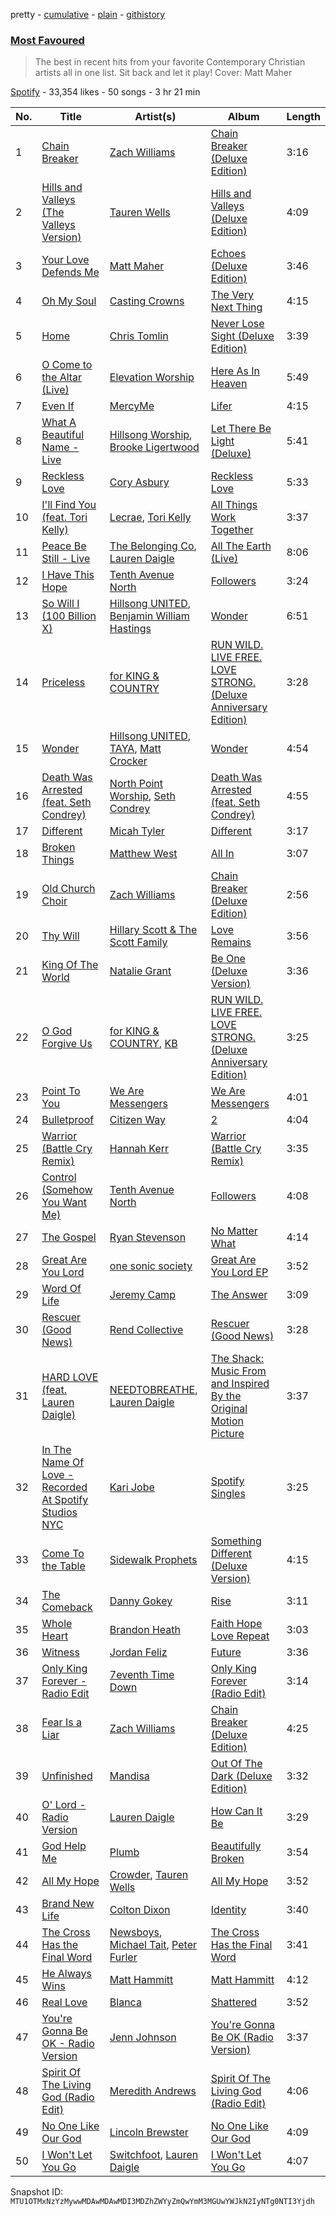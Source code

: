 pretty - [cumulative](/playlists/cumulative/37i9dQZF1DX8Dcuy1LwIn0.md) - [plain](/playlists/plain/37i9dQZF1DX8Dcuy1LwIn0) - [githistory](https://github.githistory.xyz/mackorone/spotify-playlist-archive/blob/main/playlists/plain/37i9dQZF1DX8Dcuy1LwIn0)

### [Most Favoured](https://open.spotify.com/playlist/37i9dQZF1DX8Dcuy1LwIn0)

> The best in recent hits from your favorite  Contemporary Christian artists all in one list\.  Sit back and let it play!  Cover: Matt Maher

[Spotify](https://open.spotify.com/user/spotify) - 33,354 likes - 50 songs - 3 hr 21 min

| No. | Title | Artist(s) | Album | Length |
|---|---|---|---|---|
| 1 | [Chain Breaker](https://open.spotify.com/track/17GmwQ9Q3MTAz05OokmNNB) | [Zach Williams](https://open.spotify.com/artist/6g10GEtmIVqIQBhPZh4ScQ) | [Chain Breaker \(Deluxe Edition\)](https://open.spotify.com/album/1SIDIEoYi0EAlRqa1J6J7N) | 3:16 |
| 2 | [Hills and Valleys \(The Valleys Version\)](https://open.spotify.com/track/398Dfg7EisARPcvixgrtuI) | [Tauren Wells](https://open.spotify.com/artist/3SKza3YPBri1k43LB1Tqy4) | [Hills and Valleys \(Deluxe Edition\)](https://open.spotify.com/album/30BOQ9C4YXbORhmIpvMrVw) | 4:09 |
| 3 | [Your Love Defends Me](https://open.spotify.com/track/066eFvkQXyR9UIYi65GsSu) | [Matt Maher](https://open.spotify.com/artist/1dPl8axUL09mso0myZqPZW) | [Echoes \(Deluxe Edition\)](https://open.spotify.com/album/7HKEDHznm7Zngpw3oHkorA) | 3:46 |
| 4 | [Oh My Soul](https://open.spotify.com/track/3s0h3pyKFrS3XX6ZLBPx6s) | [Casting Crowns](https://open.spotify.com/artist/6eJqAWJdd8JhAN1pQGie4r) | [The Very Next Thing](https://open.spotify.com/album/09NNL9Reo4Mfo5tptI6s8S) | 4:15 |
| 5 | [Home](https://open.spotify.com/track/2aMb1asq5acm7cDYlFsYhY) | [Chris Tomlin](https://open.spotify.com/artist/6pRi6EIPXz4QJEOEsBaA0m) | [Never Lose Sight \(Deluxe Edition\)](https://open.spotify.com/album/7BK26n0Gkw7bvAlAUdU53F) | 3:39 |
| 6 | [O Come to the Altar \(Live\)](https://open.spotify.com/track/1lEk3U3MzbDeL5MNHkE9JU) | [Elevation Worship](https://open.spotify.com/artist/3YCKuqpv9nCsIhJ2v8SMix) | [Here As In Heaven](https://open.spotify.com/album/6KToyzPBIfHNyB5vWEfjrF) | 5:49 |
| 7 | [Even If](https://open.spotify.com/track/1zNkDuAsIpMf9vAMxeZ8Ih) | [MercyMe](https://open.spotify.com/artist/6APm8EjxOHSYM5B4i3vT3q) | [Lifer](https://open.spotify.com/album/3KVlZJCLMdeU43OwSU0Hac) | 4:15 |
| 8 | [What A Beautiful Name \- Live](https://open.spotify.com/track/1yYUIjT3bZ9RB9vejqYy9f) | [Hillsong Worship](https://open.spotify.com/artist/3SgHzT552wy2W8pNLaLk24), [Brooke Ligertwood](https://open.spotify.com/artist/7iETGaxJ4crz3qaljDPCKC) | [Let There Be Light \(Deluxe\)](https://open.spotify.com/album/5SuiUBJmzzlOZqj3rogcja) | 5:41 |
| 9 | [Reckless Love](https://open.spotify.com/track/0rH0mprtecH3grD9HFM5AD) | [Cory Asbury](https://open.spotify.com/artist/2gXmjQIxCO8lMnSncluZaU) | [Reckless Love](https://open.spotify.com/album/63fUIyRGFTFdVlDMTT5tLB) | 5:33 |
| 10 | [I'll Find You \(feat\. Tori Kelly\)](https://open.spotify.com/track/6m60IwLIkZ2Fmz4J9FsQ1o) | [Lecrae](https://open.spotify.com/artist/1CFCsEqKrCyvAFKOATQHiW), [Tori Kelly](https://open.spotify.com/artist/1vSN1fsvrzpbttOYGsliDr) | [All Things Work Together](https://open.spotify.com/album/5DPZqC3ySZkJClCvZlIq6K) | 3:37 |
| 11 | [Peace Be Still \- Live](https://open.spotify.com/track/3QgqMVZdqHdY8e7r7IUBww) | [The Belonging Co](https://open.spotify.com/artist/1XnyRY1hSHsZxiIEX8Nzl5), [Lauren Daigle](https://open.spotify.com/artist/40LHVA5BTQp9RxHOQ9JPYj) | [All The Earth \(Live\)](https://open.spotify.com/album/00T7ckfhNb4TdXDAPCSr0h) | 8:06 |
| 12 | [I Have This Hope](https://open.spotify.com/track/5ELZpvTDGorz9BIE9zaBoZ) | [Tenth Avenue North](https://open.spotify.com/artist/7v35CkHBaT1SStgQHl95a0) | [Followers](https://open.spotify.com/album/4Hjjqd2cPyD9K8TbSC9O6C) | 3:24 |
| 13 | [So Will I \(100 Billion X\)](https://open.spotify.com/track/1ed3wNCecRIp6SugyR0w2J) | [Hillsong UNITED](https://open.spotify.com/artist/74cb3MG0x0BOnYNW1uXYnM), [Benjamin William Hastings](https://open.spotify.com/artist/6CK4CBL0n07VdVZmfh40nm) | [Wonder](https://open.spotify.com/album/5ZWmzqJe0RH6HdT4ntNaX2) | 6:51 |
| 14 | [Priceless](https://open.spotify.com/track/7BTmtN6bP35E54vVASTqao) | [for KING & COUNTRY](https://open.spotify.com/artist/3sDbKMebVH2VYcRSl7u1VC) | [RUN WILD\. LIVE FREE\. LOVE STRONG\. \(Deluxe Anniversary Edition\)](https://open.spotify.com/album/3JgsuH1i4ddVP4Ke5zf87I) | 3:28 |
| 15 | [Wonder](https://open.spotify.com/track/5ffsmOjdQ2R3Te0Sy4kVWw) | [Hillsong UNITED](https://open.spotify.com/artist/74cb3MG0x0BOnYNW1uXYnM), [TAYA](https://open.spotify.com/artist/3D04fb59z3ANxVaeHBfxtW), [Matt Crocker](https://open.spotify.com/artist/6t0nNBhziyctl7T6BmAcl0) | [Wonder](https://open.spotify.com/album/5ZWmzqJe0RH6HdT4ntNaX2) | 4:54 |
| 16 | [Death Was Arrested \(feat\. Seth Condrey\)](https://open.spotify.com/track/1rXQLRlZfNTj8uaxIsEZQi) | [North Point Worship](https://open.spotify.com/artist/1IGGfstLsypGtdI55tT3Z1), [Seth Condrey](https://open.spotify.com/artist/4DeiqSO9kyWDr1KuQTYMVg) | [Death Was Arrested \(feat\. Seth Condrey\)](https://open.spotify.com/album/4MkIi2td3gzbKS3fgNqvJr) | 4:55 |
| 17 | [Different](https://open.spotify.com/track/0HGGx9fQ55LFw5QFIB5MKp) | [Micah Tyler](https://open.spotify.com/artist/04XtgzagYQRpeZt1sJThKi) | [Different](https://open.spotify.com/album/6qDY9KRWCs4DX3hNvN9wMB) | 3:17 |
| 18 | [Broken Things](https://open.spotify.com/track/4v8GJxLdvUiN7R31cKcmNL) | [Matthew West](https://open.spotify.com/artist/6e8OTLDQpaz1Tl2GEaxsNj) | [All In](https://open.spotify.com/album/4Qb7av34wG5v22LIV5IN9g) | 3:07 |
| 19 | [Old Church Choir](https://open.spotify.com/track/4F7GcPH79KzsQfNphjtkGx) | [Zach Williams](https://open.spotify.com/artist/6g10GEtmIVqIQBhPZh4ScQ) | [Chain Breaker \(Deluxe Edition\)](https://open.spotify.com/album/1SIDIEoYi0EAlRqa1J6J7N) | 2:56 |
| 20 | [Thy Will](https://open.spotify.com/track/1V3eyBz3pfkn9lBOlfle4x) | [Hillary Scott & The Scott Family](https://open.spotify.com/artist/4EVSOMkocOlqAZ9ujkGrQR) | [Love Remains](https://open.spotify.com/album/4eZL2PZL6UiFWrj6JAVTLJ) | 3:56 |
| 21 | [King Of The World](https://open.spotify.com/track/2sHDB7pY43GVTsl0X3ob1B) | [Natalie Grant](https://open.spotify.com/artist/6KVnMm856M8CHHBCw53Ihh) | [Be One \(Deluxe Version\)](https://open.spotify.com/album/1BA61ZwyerWAKW9hsPMAlt) | 3:36 |
| 22 | [O God Forgive Us](https://open.spotify.com/track/2dBpNhfNCT1XkBRAOdam5J) | [for KING & COUNTRY](https://open.spotify.com/artist/3sDbKMebVH2VYcRSl7u1VC), [KB](https://open.spotify.com/artist/77IKXFvO7SpWrq8hflrUXc) | [RUN WILD\. LIVE FREE\. LOVE STRONG\. \(Deluxe Anniversary Edition\)](https://open.spotify.com/album/3JgsuH1i4ddVP4Ke5zf87I) | 3:25 |
| 23 | [Point To You](https://open.spotify.com/track/4LL2V5dDbSfgwCSMlkW13e) | [We Are Messengers](https://open.spotify.com/artist/5WcisvYoq6332gCUX039Jd) | [We Are Messengers](https://open.spotify.com/album/2SMUGFTP3NPh8eVDmUNDiL) | 4:01 |
| 24 | [Bulletproof](https://open.spotify.com/track/6fi4EXq3CANPvDXhAggmGn) | [Citizen Way](https://open.spotify.com/artist/7o9BrJpGzDJxWSGpAViJu4) | [2](https://open.spotify.com/album/53USszfd58oQk7O2aMa5AB) | 4:04 |
| 25 | [Warrior \(Battle Cry Remix\)](https://open.spotify.com/track/3bPlNGqbvkYtYjiMPHlKpX) | [Hannah Kerr](https://open.spotify.com/artist/5FxshnB3eJ2YDn8xN8zDKq) | [Warrior \(Battle Cry Remix\)](https://open.spotify.com/album/0vK75QAvUf7aFUPMs9dlZp) | 3:35 |
| 26 | [Control \(Somehow You Want Me\)](https://open.spotify.com/track/0pAPFaE1Iwfvex9EVJuQlG) | [Tenth Avenue North](https://open.spotify.com/artist/7v35CkHBaT1SStgQHl95a0) | [Followers](https://open.spotify.com/album/4Hjjqd2cPyD9K8TbSC9O6C) | 4:08 |
| 27 | [The Gospel](https://open.spotify.com/track/04sHEjOqkVXL0XjEoGXzhV) | [Ryan Stevenson](https://open.spotify.com/artist/1rxhmvc4pue9A2fEXnLT97) | [No Matter What](https://open.spotify.com/album/3LtLDNvbhbUcwAsGZ6KK1O) | 4:14 |
| 28 | [Great Are You Lord](https://open.spotify.com/track/2YgtXx9OVBOzja9Fckb4FY) | [one sonic society](https://open.spotify.com/artist/2PmYKBQgsjegT3k5C6pkqW) | [Great Are You Lord EP](https://open.spotify.com/album/6tjfwXYxnJoPABI2V2PPbf) | 3:52 |
| 29 | [Word Of Life](https://open.spotify.com/track/4evZUjbXPrzooKfpEBYWnw) | [Jeremy Camp](https://open.spotify.com/artist/5wpEBloInversG3zp3CVAk) | [The Answer](https://open.spotify.com/album/7MvLqEJ066ULDEcqrQUGIM) | 3:09 |
| 30 | [Rescuer \(Good News\)](https://open.spotify.com/track/32f24TdkpHx8L0EZX2HbP4) | [Rend Collective](https://open.spotify.com/artist/11Y54BxlxC3UIAUkU2eadQ) | [Rescuer \(Good News\)](https://open.spotify.com/album/5mati4th5xS4GWys74MiR2) | 3:28 |
| 31 | [HARD LOVE \(feat\. Lauren Daigle\)](https://open.spotify.com/track/4ahfLYf0VLVVvN3sdOyQN2) | [NEEDTOBREATHE](https://open.spotify.com/artist/610EjgFatGvVPtib97jQ8G), [Lauren Daigle](https://open.spotify.com/artist/40LHVA5BTQp9RxHOQ9JPYj) | [The Shack: Music From and Inspired By the Original Motion Picture](https://open.spotify.com/album/40JDNqFUzKmBSMEfDHPztO) | 3:37 |
| 32 | [In The Name Of Love \- Recorded At Spotify Studios NYC](https://open.spotify.com/track/7dgURqWJNjjnKYkmlK1yUi) | [Kari Jobe](https://open.spotify.com/artist/5XlSS9O4eHRiJ0hKzbaFQ2) | [Spotify Singles](https://open.spotify.com/album/4uwoaD00nLK3IYHMwN8Izk) | 3:25 |
| 33 | [Come To the Table](https://open.spotify.com/track/2gdSplXjHbjMMfLcwl3Nku) | [Sidewalk Prophets](https://open.spotify.com/artist/2SMYoM2Kbcj6rI6U3FRc4U) | [Something Different \(Deluxe Version\)](https://open.spotify.com/album/4S4lInmCZneeMgd2wUJAwr) | 4:15 |
| 34 | [The Comeback](https://open.spotify.com/track/68dlSBYa5sLmwjscN4nfhv) | [Danny Gokey](https://open.spotify.com/artist/5Yu3b48Y29bZlI1cLPOZJz) | [Rise](https://open.spotify.com/album/6pndQqpqNLi5Snk9qX43w9) | 3:11 |
| 35 | [Whole Heart](https://open.spotify.com/track/1uyfFrOODBO0dFQkzm0LzA) | [Brandon Heath](https://open.spotify.com/artist/0W7wIkmxoGQbnZYn2z2sLj) | [Faith Hope Love Repeat](https://open.spotify.com/album/4lpaCFD1YtduxtT2W1jlNb) | 3:03 |
| 36 | [Witness](https://open.spotify.com/track/0hpamcpE91qnJXjryv4EIP) | [Jordan Feliz](https://open.spotify.com/artist/0TgNiaeQaWssaH9aWjbqnA) | [Future](https://open.spotify.com/album/0u67ZdhmmnjZ0Jxze8ca3b) | 3:36 |
| 37 | [Only King Forever \- Radio Edit](https://open.spotify.com/track/4HDYbkvdaLwVX2xFHicNsr) | [7eventh Time Down](https://open.spotify.com/artist/15JWT0b1GY8dOBjVtrHaca) | [Only King Forever \(Radio Edit\)](https://open.spotify.com/album/0rjYP0Y2vzChSAtvrc55se) | 3:14 |
| 38 | [Fear Is a Liar](https://open.spotify.com/track/6Z85UCEueQcgSyChlrEu5G) | [Zach Williams](https://open.spotify.com/artist/6g10GEtmIVqIQBhPZh4ScQ) | [Chain Breaker \(Deluxe Edition\)](https://open.spotify.com/album/1SIDIEoYi0EAlRqa1J6J7N) | 4:25 |
| 39 | [Unfinished](https://open.spotify.com/track/597GRV7fJ030diN3BTWpKS) | [Mandisa](https://open.spotify.com/artist/0YPElKYjOD1sofFCtLdYj3) | [Out Of The Dark \(Deluxe Edition\)](https://open.spotify.com/album/42y8y3uNMSS3O7pFyHR9I0) | 3:32 |
| 40 | [O' Lord \- Radio Version](https://open.spotify.com/track/5HJE36rtLTdGhDdBmZGtsD) | [Lauren Daigle](https://open.spotify.com/artist/40LHVA5BTQp9RxHOQ9JPYj) | [How Can It Be](https://open.spotify.com/album/2zTNj92GTDDMzWSXEWdLyu) | 3:29 |
| 41 | [God Help Me](https://open.spotify.com/track/0cm4XRYfCCXbIejiqBEu6z) | [Plumb](https://open.spotify.com/artist/2tbxcCCM7A71cmkzuB8lyH) | [Beautifully Broken](https://open.spotify.com/album/4TisM8f1MV8XSE7U5iQ69I) | 3:54 |
| 42 | [All My Hope](https://open.spotify.com/track/6FPLwwpWitg3Tvuy8FGHKT) | [Crowder](https://open.spotify.com/artist/39xmI59WrIMyyJjSDq6WCu), [Tauren Wells](https://open.spotify.com/artist/3SKza3YPBri1k43LB1Tqy4) | [All My Hope](https://open.spotify.com/album/2Sa4xXwFFbQM02rxdK9vQe) | 3:52 |
| 43 | [Brand New Life](https://open.spotify.com/track/5oRhB6tdRtLGb3PyeKJsaU) | [Colton Dixon](https://open.spotify.com/artist/52oVYHQ99ORZzeig2YGo4R) | [Identity](https://open.spotify.com/album/1BzU2moSu2tlbVb1JPHfmn) | 3:40 |
| 44 | [The Cross Has the Final Word](https://open.spotify.com/track/0LPiTwaf28kZyrDTQPjuV3) | [Newsboys](https://open.spotify.com/artist/1SZMaiNHfdUuU0qZKZ6y62), [Michael Tait](https://open.spotify.com/artist/6DcdhH46Toay7xuWck4jQW), [Peter Furler](https://open.spotify.com/artist/6xShY4pstJdzVCrWyeqbCL) | [The Cross Has the Final Word](https://open.spotify.com/album/4uhp1XazR7Ri0JmW1d0L00) | 3:41 |
| 45 | [He Always Wins](https://open.spotify.com/track/2wVA4sr9udqGhPtm83M4EN) | [Matt Hammitt](https://open.spotify.com/artist/0o77vi5tCsW348tzvdjNPw) | [Matt Hammitt](https://open.spotify.com/album/74QTqE5vbEGP0M6012yyos) | 4:12 |
| 46 | [Real Love](https://open.spotify.com/track/6IDublzxvKOiKi8ZmlPHOL) | [Blanca](https://open.spotify.com/artist/0GMSpOzEVXA4kboHiyvddO) | [Shattered](https://open.spotify.com/album/5rrpgUyAmIR68i3pSv5Uhm) | 3:52 |
| 47 | [You're Gonna Be OK \- Radio Version](https://open.spotify.com/track/2bU8srYdcvGhJ9G0MtyLF3) | [Jenn Johnson](https://open.spotify.com/artist/0cuW2lF0YWb9VUyHOnvnsO) | [You're Gonna Be OK \(Radio Version\)](https://open.spotify.com/album/042O956okRqRTqSr6Owa6J) | 3:37 |
| 48 | [Spirit Of The Living God \(Radio Edit\)](https://open.spotify.com/track/0ZyahJmVL6LinKWKpczdXB) | [Meredith Andrews](https://open.spotify.com/artist/6qk2W9h3eE5UtPJlIatzsY) | [Spirit Of The Living God \(Radio Edit\)](https://open.spotify.com/album/1LXaJOiWPLNMk5jfh9xAUr) | 4:06 |
| 49 | [No One Like Our God](https://open.spotify.com/track/0OVsEZ9BLf4zNa4d8OOL3a) | [Lincoln Brewster](https://open.spotify.com/artist/1aoy0R8uP3x33eqKZOLpN1) | [No One Like Our God](https://open.spotify.com/album/7Fcpi2Cm9H7PoWi0y91aKR) | 4:09 |
| 50 | [I Won't Let You Go](https://open.spotify.com/track/79pfMqEMRo8jzPGX7fyw0K) | [Switchfoot](https://open.spotify.com/artist/6S58b0fr8TkWrEHOH4tRVu), [Lauren Daigle](https://open.spotify.com/artist/40LHVA5BTQp9RxHOQ9JPYj) | [I Won't Let You Go](https://open.spotify.com/album/12rFlBci2pRsl4Ak3c9w6R) | 4:07 |

Snapshot ID: `MTU1OTMxNzYzMywwMDAwMDAwMDI3MDZhZWYyZmQwYmM3MGUwYWJkN2IyNTg0NTI3Yjdh`
